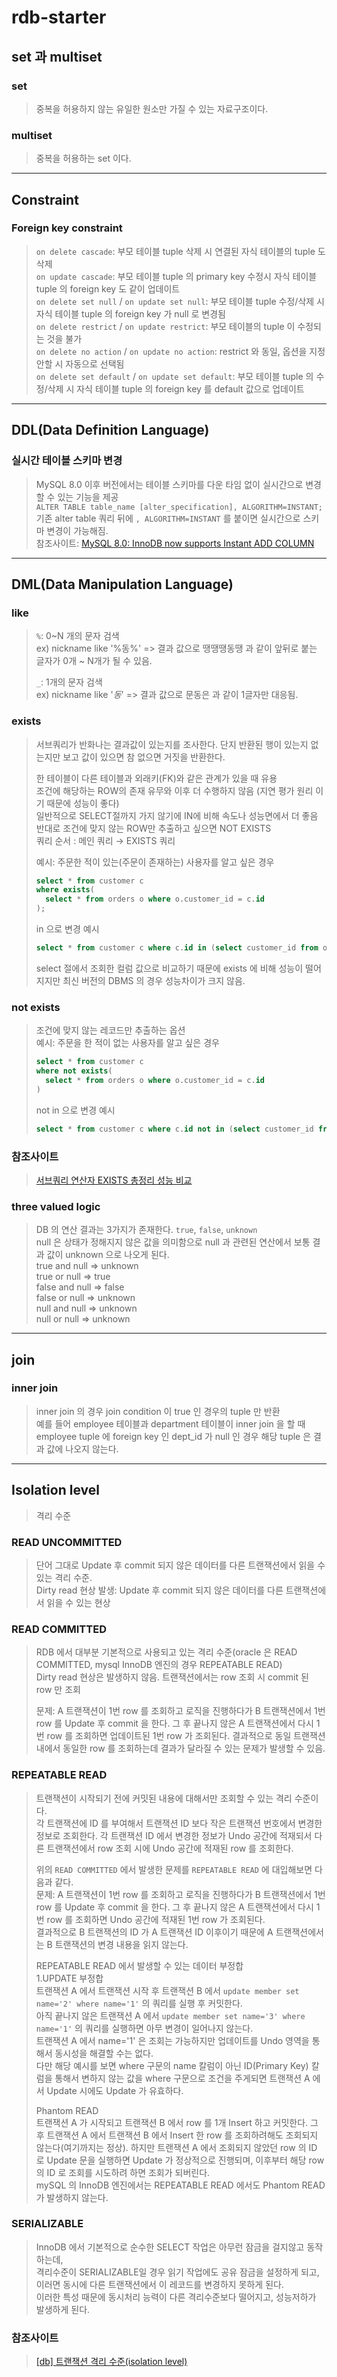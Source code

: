 # rdb-starter

## set 과 multiset
### set
> 중복을 허용하지 않는 유일한 원소만 가질 수 있는 자료구조이다.

### multiset
> 중복을 허용하는 set 이다.

---

## Constraint 
### Foreign key constraint
> `on delete cascade`: 부모 테이블 tuple 삭제 시 연결된 자식 테이블의 tuple 도 삭제    
> `on update cascade`: 부모 테이블 tuple 의 primary key 수정시 자식 테이블 tuple 의 foreign key 도 같이 업데이트   
> `on delete set null` / `on update set null`: 부모 테이블 tuple 수정/삭제 시 자식 테이블 tuple 의 foreign key 가 null 로 변경됨      
> `on delete restrict` / `on update restrict`: 부모 테이블의 tuple 이 수정되는 것을 불가    
> `on delete no action` / `on update no action`: restrict 와 동일, 옵션을 지정안할 시 자동으로 선택됨    
> `on delete set default` / `on update set default`: 부모 테이블 tuple 의 수정/삭제 시 자식 테이블 tuple 의 foreign key 를 default 값으로 업데이트      

---

## DDL(Data Definition Language)
### 실시간 테이블 스키마 변경
> MySQL 8.0 이후 버전에서는 테이블 스키마를 다운 타임 없이 실시간으로 변경할 수 있는 기능을 제공  
> `ALTER TABLE table_name [alter_specification], ALGORITHM=INSTANT;`  
> 기존 alter table 쿼리 뒤에 `, ALGORITHM=INSTANT` 를 붙이면 실시간으로 스키마 변경이 가능해짐.   
> 참조사이트: [MySQL 8.0: InnoDB now supports Instant ADD COLUMN](https://dev.mysql.com/blog-archive/mysql-8-0-innodb-now-supports-instant-add-column/)  

---

## DML(Data Manipulation Language)
### like
> `%`: 0~N 개의 문자 검색  
> ex) nickname like '%동%' => 결과 값으로 땡땡땡동땡 과 같이 앞뒤로 붙는 글자가 0개 ~ N개가 될 수 있음.
> 
> `_`: 1개의 문자 검색  
> ex) nickname like '_동_' => 결과 값으로 문동은 과 같이 1글자만 대응됨.  

### exists
> 서브쿼리가 반화나는 결과값이 있는지를 조사한다.
> 단지 반환된 행이 있는지 없는지만 보고 값이 있으면 참 없으면 거짓을 반환한다.
>
> 한 테이블이 다른 테이블과 외래키(FK)와 같은 관계가 있을 때 유용  
> 조건에 해당하는 ROW의 존재 유무와 이후 더 수행하지 않음 (지연 평가 원리 이기 때문에 성능이 좋다)  
> 일반적으로 SELECT절까지 가지 않기에 IN에 비해 속도나 성능면에서 더 좋음  
> 반대로 조건에 맞지 않는 ROW만 추출하고 싶으면 NOT EXISTS  
> 쿼리 순서 : 메인 쿼리 → EXISTS 쿼리  
> 
> 예시: 주문한 적이 있는(주문이 존재하는) 사용자를 알고 싶은 경우
> ```sql
> select * from customer c
> where exists(
>   select * from orders o where o.customer_id = c.id
> );
> ```
> 
> in 으로 변경 예시
> ```sql
> select * from customer c where c.id in (select customer_id from orders);
> ```
> select 절에서 조회한 컬럼 값으로 비교하기 때문에 exists 에 비해 성능이 떨어지지만 최신 버전의 DBMS 의 경우 성능차이가 크지 않음.   

### not exists
> 조건에 맞지 않는 레코드만 추출하는 옵션  
> 예시: 주문을 한 적이 없는 사용자를 알고 싶은 경우  
> ```sql
> select * from customer c
> where not exists(
>   select * from orders o where o.customer_id = c.id
> )
> ```
> 
> not in 으로 변경 예시
> ```sql
> select * from customer c where c.id not in (select customer_id from orders);
> ```

### 참조사이트
> [서브쿼리 연산자 EXISTS 총정리 성능 비교](https://inpa.tistory.com/entry/MYSQL-%F0%9F%93%9A-%EC%84%9C%EB%B8%8C%EC%BF%BC%EB%A6%AC-%EC%97%B0%EC%82%B0%EC%9E%90-EXISTS-%EC%B4%9D%EC%A0%95%EB%A6%AC-%EC%84%B1%EB%8A%A5-%EB%B9%84%EA%B5%90)

### three valued logic
> DB 의 연산 결과는 3가지가 존재한다. `true`, `false`, `unknown`  
> null 은 상태가 정해지지 않은 값을 의미함으로 null 과 관련된 연산에서 보통 결과 값이 unknown 으로 나오게 된다.    
> true and null => unknown    
> true or null => true  
> false and null => false  
> false or null => unknown  
> null and null => unknown  
> null or null => unknown  

---

## join
### inner join
> inner join 의 경우 join condition 이 true 인 경우의 tuple 만 반환  
> 예를 들어 employee 테이블과 department 테이블이 inner join 을 할 때 employee tuple 에 foreign key 인 dept_id 가 null 인 경우 해당 tuple 은 결과 값에 나오지 않는다.  

---

## Isolation level
> 격리 수준 

### READ UNCOMMITTED
> 단어 그대로 Update 후 commit 되지 않은 데이터를 다른 트랜잭션에서 읽을 수 있는 격리 수준.  
> Dirty read 현상 발생: Update 후 commit 되지 않은 데이터를 다른 트랜잭션에서 읽을 수 있는 현상  

### READ COMMITTED
> RDB 에서 대부분 기본적으로 사용되고 있는 격리 수준(oracle 은 READ COMMITTED, mysql InnoDB 엔진의 경우 REPEATABLE READ)  
> Dirty read 현상은 발생하지 않음. 트랜잭션에서는 row 조회 시 commit 된 row 만 조회   
>
> 문제: A 트랜잭션이 1번 row 를 조회하고 로직을 진행하다가 B 트랜잭션에서 1번 row 를 Update 후 commit 을 한다.
> 그 후 끝나지 않은 A 트랜잭션에서 다시 1번 row 를 조회하면 업데이트된 1번 row 가 조회된다. 결과적으로 동일 트랜잭션 내에서 동일한 row 를 조회하는데
> 결과가 달라질 수 있는 문제가 발생할 수 있음.  

### REPEATABLE READ
> 트랜잭션이 시작되기 전에 커밋된 내용에 대해서만 조회할 수 있는 격리 수준이다.  
> 각 트랜잭션에 ID 를 부여해서 트랜잭션 ID 보다 작은 트랜잭션 번호에서 변경한 정보로 조회한다.
> 각 트랜잭션 ID 에서 변경한 정보가 Undo 공간에 적재되서 다른 트랜잭션에서 row 조회 시에 Undo 공간에 적재된 row 를 조회한다.  
>
> 위의 `READ COMMITTED` 에서 발생한 문제를 `REPEATABLE READ` 에 대입해보면 다음과 같다.  
> 문제: A 트랜잭션이 1번 row 를 조회하고 로직을 진행하다가 B 트랜잭션에서 1번 row 를 Update 후 commit 을 한다.
> 그 후 끝나지 않은 A 트랜잭션에서 다시 1번 row 를 조회하면 Undo 공간에 적재된 1번 row 가 조회된다.  
> 결과적으로 B 트랜잭션의 ID 가 A 트랜잭션 ID 이후이기 때문에 A 트랜잭션에서는 B 트랜잭션의 변경 내용을 읽지 않는다.   
>
> REPEATABLE READ 에서 발생할 수 있는 데이터 부정합  
> 1.UPDATE 부정합  
> 트랜잭션 A 에서 트랜잭션 시작 후 트랜잭션 B 에서 `update member set name='2' where name='1'` 의 쿼리를 실행 후 커밋한다.    
> 아직 끝나지 않은 트랜잭션 A 에서 `update member set name='3' where name='1'` 의 쿼리를 실행하면 아무 변경이 일어나지 않는다.  
> 트랜잭션 A 에서 name='1' 은 조회는 가능하지만 업데이트를 Undo 영역을 통해서 동시성을 해결할 수는 없다.  
> 다만 해당 예시를 보면 where 구문의 name 칼럼이 아닌 ID(Primary Key) 칼럼을 통해서 변하지 않는 값을 where 구문으로 조건을 주게되면 
> 트랜잭션 A 에서 Update 시에도 Update 가 유효하다.  
>
> Phantom READ  
> 트랜잭션 A 가 시작되고 트랜잭션 B 에서 row 를 1개 Insert 하고 커밋한다. 그 후 트랜잭션 A 에서 트랜잭션 B 에서 Insert 한 row 를 조회하려해도 
> 조회되지 않는다(여기까지는 정상). 하지만 트랜잭션 A 에서 조회되지 않았던 row 의 ID 로 Update 문을 실행하면 Update 가 정상적으로 진행되며,
> 이후부터 해당 row 의 ID 로 조회를 시도하려 하면 조회가 되버린다.  
> mySQL 의 InnoDB 엔진에서는 REPEATABLE READ 에서도 Phantom READ 가 발생하지 않는다.   

### SERIALIZABLE
> InnoDB 에서 기본적으로 순수한 SELECT 작업은 아무런 잠금을 걸지않고 동작하는데,  
> 격리수준이 SERIALIZABLE일 경우 읽기 작업에도 공유 잠금을 설정하게 되고, 이러면 동시에 다른 트랜잭션에서 이 레코드를 변경하지 못하게 된다.  
> 이러한 특성 때문에 동시처리 능력이 다른 격리수준보다 떨어지고, 성능저하가 발생하게 된다.  

### 참조사이트
> [[db] 트랜잭션 격리 수준(isolation level)](https://joont92.github.io/db/%ED%8A%B8%EB%9E%9C%EC%9E%AD%EC%85%98-%EA%B2%A9%EB%A6%AC-%EC%88%98%EC%A4%80-isolation-level/)


